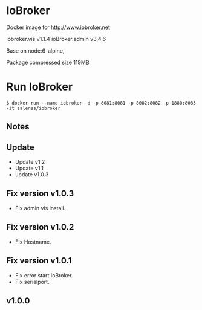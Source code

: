 
# IoBroker  

Docker image for http://www.iobroker.net  

 iobroker.vis v1.1.4
 ioBroker.admin v3.4.6

Base on node:6-alpine,

Package compressed size 119MB

# Run IoBroker
```
$ docker run --name iobroker -d -p 8081:8081 -p 8082:8082 -p 1880:8083 -it salenss/iobroker
```

## Notes

## Update
* Update v1.2
* Update v1.1
* update v1.0.3
## Fix version v1.0.3
* Fix admin vis install.
## Fix version v1.0.2
* Fix Hostname.
## Fix version v1.0.1
* Fix error start IoBroker.
* Fix serialport.
## v1.0.0
